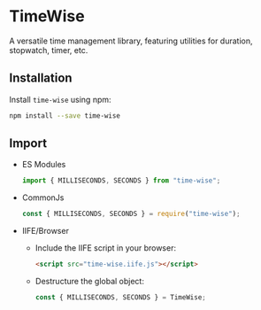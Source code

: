 # TimeWise

A versatile time management library, featuring utilities for duration, stopwatch, timer, etc.

## Installation

Install `time-wise` using npm:

```bash
npm install --save time-wise
```

## Import

- ES Modules

  ```javascript
  import { MILLISECONDS, SECONDS } from "time-wise";
  ```

- CommonJs

  ```javascript
  const { MILLISECONDS, SECONDS } = require("time-wise");
  ```

- IIFE/Browser

  - Include the IIFE script in your browser:

    ```html
    <script src="time-wise.iife.js"></script>
    ```

  - Destructure the global object:

    ```javascript
    const { MILLISECONDS, SECONDS } = TimeWise;
    ```
